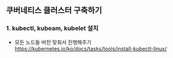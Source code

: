 ## 쿠버네티스 클러스터 구축하기
### 1. kubectl, kubeam, kubelet 설치
- 모든 노드들 버전 맞춰서 진행해주기
https://kubernetes.io/ko/docs/tasks/tools/install-kubectl-linux/